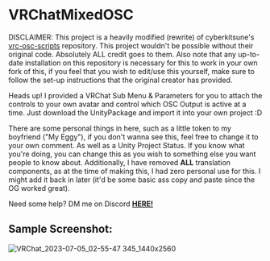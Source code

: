# VRChatMixedOSC
DISCLAIMER: This project is a heavily modified (rewrite) of cyberkitsune's [vrc-osc-scripts](https://github.com/cyberkitsune/vrc-osc-scripts) repository. This project wouldn't be possible without their original code. Absolutely ALL credit goes to them. Also note that any up-to-date installation on this repository is necessary for this to work in your own fork of this, if you feel that you wish to edit/use this yourself, make sure to follow the set-up instructions that the original creator has provided.



Heads up! I provided a VRChat Sub Menu & Parameters for you to attach the controls to your own avatar and control which OSC Output is active at a time. Just download the UnityPackage and import it into your own project :D


There are some personal things in here, such as a little token to my boyfriend ("My Eggy"), if you don't wanna see this, feel free to change it to your own comment. As well as a Unity Project Status. If you know what you're doing, you can change this as you wish to something else you want people to know about. Additionally, I have removed **ALL** translation components, as at the time of making this, I had zero personal use for this. I might add it back in later (it'd be some basic ass copy and paste since the OG worked great).


Need some help? DM me on Discord [**HERE!**](https://discordapp.com/users/748164832028655717)

## __Sample Screenshot__:
![VRChat_2023-07-05_02-55-47 345_1440x2560](https://github.com/saint-deity/VRChatMixedOSC/assets/59446525/ea45fcd8-d74d-4639-87a9-0e5522b83dfe)
